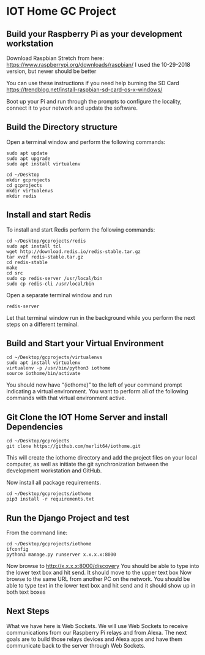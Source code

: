 # IOT Home GC Project

## Build your Raspberry Pi as your development workstation 

Download Raspbian Stretch from here:
<https://www.raspberrypi.org/downloads/raspbian/>
I used the 10-29-2018 version, but newer should be better

You can use these instructions if you need help burning the SD Card
<https://trendblog.net/install-raspbian-sd-card-os-x-windows/>

Boot up your Pi and run through the prompts to configure the locality, connect it to your network and update the software.

## Build the Directory structure

Open a terminal window and perform the following commands:

	sudo apt update
	sudo apt upgrade
	sudo apt install virtualenv

	cd ~/Desktop
	mkdir gcprojects
	cd gcprojects
	mkdir virtualenvs
	mkdir redis
	

## Install and start Redis

To install and start Redis perform the following commands:

	cd ~/Desktop/gcprojects/redis
	sudo apt install tcl
	wget http://download.redis.io/redis-stable.tar.gz
	tar xvzf redis-stable.tar.gz
	cd redis-stable
	make
	cd src
	sudo cp redis-server /usr/local/bin
	sudo cp redis-cli /usr/local/bin
	
Open a separate terminal window and run 

	redis-server

Let that terminal window run in the background while you perform the next steps on a different terminal.

## Build and Start your Virtual Environment

	cd ~/Desktop/gcprojects/virtualenvs
	sudo apt install virtualenv
	virtualenv -p /usr/bin/python3 iothome
	source iothome/bin/activate

You should now have “(iothome)” to the left of your command prompt indicating a virtual environment.  You want to perform all of the following commands with that virtual environment active.


## Git Clone the IOT Home Server and install Dependencies

	cd ~/Desktop/gcprojects
	git clone https://github.com/merlit64/iothome.git

This will create the iothome directory and add the project files on your local computer, as well as initiate the git synchronization between the development workstation and GitHub.

Now install all package requirements.

	cd ~/Desktop/gcprojects/iothome
	pip3 install -r requirements.txt
	
## Run the Django Project and test

From the command line:

	cd ~/Desktop/gcprojects/iothome
	ifconfig
	python3 manage.py runserver x.x.x.x:8000
	
Now browse to http://x.x.x.x:8000/discovery
You should be able to type into the lower text box and hit send.  It should move to the upper text box
Now browse to the same URL from another PC on the network.  You should be able to type text in the lower text box and hit send and it should show up in both text boxes


##  Next Steps

What we have here is Web Sockets.  We will use Web Sockets to receive communications from our Raspberry Pi relays and from Alexa.
The next goals are to build those relays devices and Alexa apps and have them communicate back to the server through Web Sockets.





